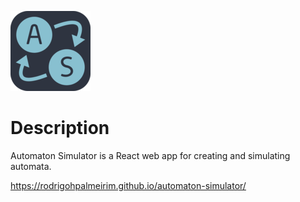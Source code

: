 ![Logo](/public/logo-small.png)

# Description

Automaton Simulator is a React web app for creating and simulating automata.

https://rodrigohpalmeirim.github.io/automaton-simulator/